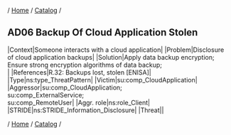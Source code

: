 / [Home](/acctp/) / [Catalog](/acctp/catalog/) /

## AD06 Backup Of Cloud Application Stolen

|Context|Someone interacts with a cloud application|
|Problem|Disclosure of cloud application backups|
|Solution|Apply data backup encryption;<br /> Ensure strong encryption algorithms of data backup;<br />|
|References|R.32: Backups lost, stolen [ENISA]|
|Type|ns:type_ThreatPattern|
|Victim|su:comp_CloudApplication|
|Aggressor|su:comp_CloudApplication;<br /> su:comp_ExternalService;<br /> su:comp_RemoteUser|
|Aggr. role|ns:role_Client|
|STRIDE|ns:STRIDE_Information_Disclosure|
|Threat||

/ [Home](/acctp/) / [Catalog](/acctp/catalog/) /

